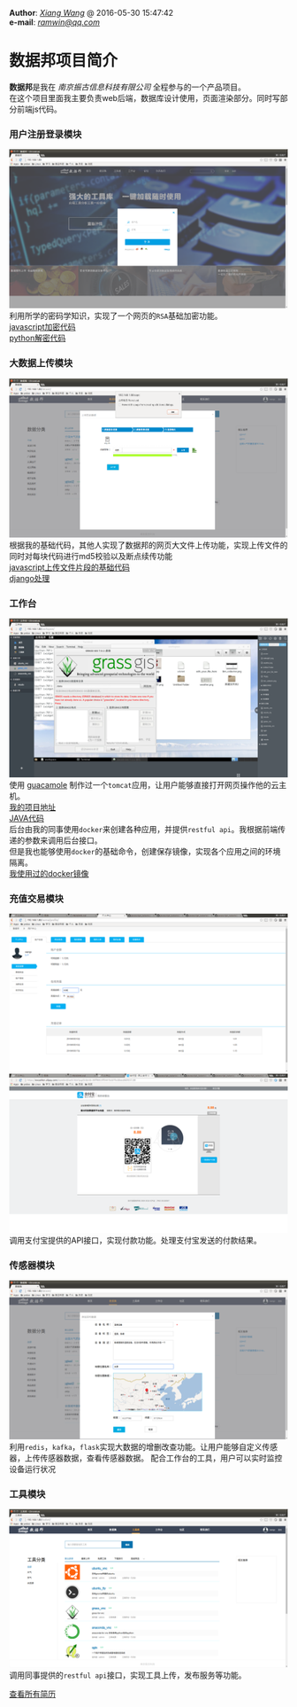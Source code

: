 **Author**: *[Xiang Wang](../README.md)* @   2016-05-30 15:47:42  
**e-mail**: [*ramwin@qq.com*](mailto:ramwin@qq.com)  

# 数据邦项目简介

**数据邦**是我在 *南京振古信息科技有限公司* 全程参与的一个产品项目。  
在这个项目里面我主要负责web后端，数据库设计使用，页面渲染部分。同时写部分前端js代码。

### 用户注册登录模块
![注册登录](./img/注册登录.png)  
利用所学的密码学知识，实现了一个网页的`RSA`基础加密功能。  
[javascript加密代码](https://github.com/ramwin/javascript_tutorial/blob/master/ramwin1_convert.js)  
[python解密代码](https://github.com/ramwin/javascript_tutorial/blob/master/xor_crypto.py)

### 大数据上传模块  
![大数据上传](./img/大数据上传.png)  
根据我的基础代码，其他人实现了数据邦的网页大文件上传功能，实现上传文件的同时对每块代码进行md5校验以及断点续传功能  
[javascript上传文件片段的基础代码](https://github.com/ramwin/django_tutorial/blob/master/chunk_upload/templates/chunk_upload/index.html)  
[django处理](https://github.com/ramwin/django_tutorial/blob/master/chunk_upload/views.py)  

### 工作台
![工作台](./img/工作台.png)  
使用 [guacamole](http://guacamole.incubator.apache.org/) 制作过一个`tomcat`应用，让用户能够直接打开网页操作他的云主机。  
[我的项目地址](https://github.com/ramwin/my_guacamole_sample)  
[JAVA代码](https://github.com/ramwin/my_guacamole_sample/tree/master/src/main/java/net/sourceforge/guacamole/net/example)  
后台由我的同事使用`docker`来创建各种应用，并提供`restful api`。我根据前端传递的参数来调用后台接口。  
但是我也能够使用`docker`的基础命令，创建保存镜像，实现各个应用之间的环境隔离。  
[我使用过的docker镜像](https://hub.docker.com/u/ramwin/starred/)  

### 充值交易模块
![输入金额](./img/输入金额.png)  
![支付宝扫码付款](./img/支付宝扫码付款.png)
调用支付宝提供的API接口，实现付款功能。处理支付宝发送的付款结果。

### 传感器模块
![实时数据](./img/实时数据.png)  
利用`redis`，`kafka`，`flask`实现大数据的增删改查功能。让用户能够自定义传感器，上传传感器数据，查看传感器数据。 配合工作台的工具，用户可以实时监控设备运行状况

### 工具模块
![工具发布](./img/工具发布.png)
调用同事提供的`restful api`接口，实现工具上传，发布服务等功能。

[查看所有简历](../README.md)